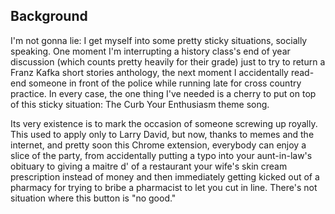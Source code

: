 ## Background
I'm not gonna lie: I get myself into some pretty sticky situations, socially speaking. One moment I'm interrupting a history class's end of year discussion (which counts pretty heavily for their grade) just to try to return a Franz Kafka short stories anthology, the next moment I accidentally read-end someone in front of the police while running late for cross country practice. In every case, the one thing I've needed is a cherry to put on top of this sticky situation: The Curb Your Enthusiasm theme song.

Its very existence is to mark the occasion of someone screwing up royally. This used to apply only to Larry David, but now, thanks to memes and the internet, and pretty soon this Chrome extension, everybody can enjoy a slice of the party, from accidentally putting a typo into your aunt-in-law's obituary to giving a maitre d' of a restaurant your wife's skin cream prescription instead of money and then immediately getting kicked out of a pharmacy for trying to bribe a pharmacist to let you cut in line. There's not situation where this button is "no good."
